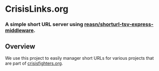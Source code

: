 CrisisLinks.org
===============================
### A simple short URL server using [reasn/shorturl-tsv-express-middleware](https://github.com/reasn/shorturl-tsv-express-middleware).

Overview
--------------------------
We use this project to easily manager short URLs for various projects that are part of [crisisfighters.org](http://crisisfighters.org/).